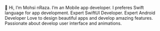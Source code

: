 👋 Hi, I’m Mohsi nRaza.
I’m an Mobile app developer. I preferes Swift language for app development.
Expert SwiftUI Developer.
Expert Android Developer
Love to design beautiful apps and develop amazing features.
Passionate about develop user interface and animations.
